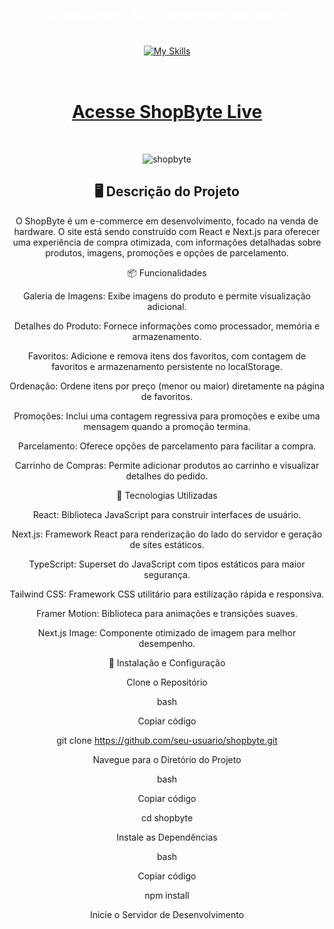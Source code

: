 



<div align="center">

 # <span style="font-size: 24px; font-weight: bold; color: white;">ShopByte - Em Desenvolvimento</span>
 <a href="https://skillicons.dev" target="_blank" rel="noopener noreferrer">
    <img src="https://skillicons.dev/icons?i=react,nextjs,typescript,javascript,tailwind,html,css,git,github,vercel" alt="My Skills" style="margin: 1rem;"/>
  </a>
<br/>
<br/>

# [Acesse ShopByte Live](https://shop-byte.vercel.app)

<br/>
  
![shopbyte](https://github.com/user-attachments/assets/088112dc-e29b-43d5-974a-289e2d389970)

</div>


<div align="center">


## 🖥️ Descrição do Projeto <br/>


O ShopByte é um e-commerce em desenvolvimento, focado na venda de hardware. O site está sendo construído com React e Next.js para oferecer uma experiência de compra otimizada, com informações detalhadas sobre produtos, imagens, promoções e opções de parcelamento. <br/>


📦 Funcionalidades

Galeria de Imagens: Exibe imagens do produto e permite visualização adicional. <br/>

Detalhes do Produto: Fornece informações como processador, memória e armazenamento. <br/>

Favoritos: Adicione e remova itens dos favoritos, com contagem de favoritos e armazenamento persistente no localStorage.  <br/>

Ordenação: Ordene itens por preço (menor ou maior) diretamente na página de favoritos.  <br/>

Promoções: Inclui uma contagem regressiva para promoções e exibe uma mensagem quando a promoção termina. <br/>

Parcelamento: Oferece opções de parcelamento para facilitar a compra. <br/>
 
Carrinho de Compras: Permite adicionar produtos ao carrinho e visualizar detalhes do pedido. <br/>

🚀 Tecnologias Utilizadas <br/>


React: Biblioteca JavaScript para construir interfaces de usuário. <br/>

Next.js: Framework React para renderização do lado do servidor e geração de sites estáticos. <br/>

TypeScript: Superset do JavaScript com tipos estáticos para maior segurança. <br/>

Tailwind CSS: Framework CSS utilitário para estilização rápida e responsiva. <br/>

Framer Motion: Biblioteca para animações e transições suaves. <br/>

Next.js Image: Componente otimizado de imagem para melhor desempenho. <br/>


🔧 Instalação e Configuração
<br/>

Clone o Repositório <br/>


bash <br/>

Copiar código <br/>

git clone https://github.com/seu-usuario/shopbyte.git <br/>

Navegue para o Diretório do Projeto <br/>


bash <br/>

Copiar código <br/>

cd shopbyte <br/>

Instale as Dependências <br/>


bash <br/>

Copiar código <br/>

npm install <br/>

Inicie o Servidor de Desenvolvimento <br/>



</div>
